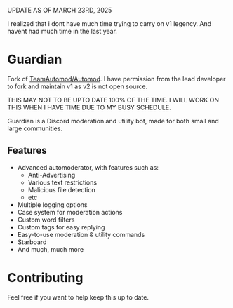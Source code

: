 UPDATE AS OF MARCH 23RD, 2025

I realized that i dont have much time trying to carry on v1 legency. And havent had much time in the last year. 


# Guardian

Fork of [TeamAutomod/Automod](https://github.com/TeamAutoMod/AutoMod). I have permission from the lead developer to fork and maintain v1 as v2 is not open source.

THIS MAY NOT TO BE UPTO DATE 100% OF THE TIME. I WILL WORK ON THIS WHEN I HAVE TIME DUE TO MY BUSY SCHEDULE.

Guardian is a Discord moderation and utility bot, made for both small and large communities.

## Features
- Advanced automoderator, with features such as:
  - Anti-Advertising
  - Various text restrictions
  - Malicious file detection
  - etc
- Multiple logging options
- Case system for moderation actions
- Custom word filters
- Custom tags for easy replying
- Easy-to-use moderation & utility commands
- Starboard
- And much, much more

# Contributing

Feel free if you want to help keep this up to date.
